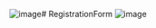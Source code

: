 ![image](https://github.com/vaishali2822/RegistrationForm/assets/162594672/c4e4c838-395f-49c3-a3db-eca7e9a39539)# RegistrationForm
![image](https://github.com/vaishali2822/RegistrationForm/assets/162594672/edecaf46-3d22-467b-a94d-d876b9230195)
